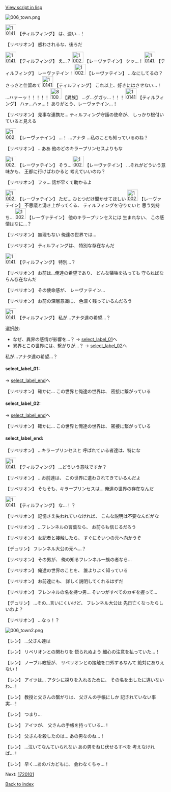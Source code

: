 [View script in lisp](../scripts/1710603.txt)

![006_town.png](../images/backgrounds/006_town.png)

<img src="../images/units/101411.png" alt="101411.png" height="34"/>
【ティルフィング】
は、速い…！

【リベリオン】
惑わされるな、後ろだ

<img src="../images/units/101411.png" alt="101411.png" height="34"/>
【ティルフィング】
え…？

<img src="../images/units/100221.png" alt="100221.png" height="34"/>
【レーヴァテイン】
クッ…！

<img src="../images/units/101411.png" alt="101411.png" height="34"/>
【ティルフィング】
レーヴァテイン！

<img src="../images/units/100221.png" alt="100221.png" height="34"/>
【レーヴァテイン】
…なにしてるの？
さっさと仕留めて

<img src="../images/units/101411.png" alt="101411.png" height="34"/>
【ティルフィング】
これ以上、好きにはさせない…！
…ハァーッ！！！！！

<img src="../images/units/810004.png" alt="810004.png" height="34"/>
【異族】
…グ…グガッ…！！！

<img src="../images/units/101411.png" alt="101411.png" height="34"/>
【ティルフィング】
ハァ…ハァ…！
ありがとう、レーヴァテイン…！

【リベリオン】
見事な連携だ…
ティルフィング守護の使命が、
しっかり根付いていると見える

<img src="../images/units/100221.png" alt="100221.png" height="34"/>
【レーヴァテイン】
…！
…アナタ
…私のことも知っているのね？

【リベリオン】
…ああ
他のどのキラープリンセスよりもな

<img src="../images/units/100221.png" alt="100221.png" height="34"/>
【レーヴァテイン】
そう…

<img src="../images/units/100221.png" alt="100221.png" height="34"/>
【レーヴァテイン】
…それがどういう意味かも、
王都に行けばわかると
考えていいのね？

【リベリオン】
フッ…
話が早くて助かるよ

<img src="../images/units/100221.png" alt="100221.png" height="34"/>
【レーヴァテイン】
ただ…
ひとつだけ聞かせてほしい

<img src="../images/units/100221.png" alt="100221.png" height="34"/>
【レーヴァテイン】
不思議と湧き上がってくる、
ティルフィングを守りたいと
思う気持ち…

<img src="../images/units/100221.png" alt="100221.png" height="34"/>
【レーヴァテイン】
他のキラープリンセスには
生まれない、
この感情はなに…？

【リベリオン】
無理もない
俺達の世界では…

【リベリオン】
ティルフィングは、
特別な存在なんだ

<img src="../images/units/101411.png" alt="101411.png" height="34"/>
【ティルフィング】
特別…？

【リベリオン】
お前は…俺達の希望であり、
どんな犠牲を払っても
守らねばならん存在なんだ

【リベリオン】
その使命感が、
レーヴァテイン…

【リベリオン】
お前の深層意識に、
色濃く残っているんだろう

<img src="../images/units/101411.png" alt="101411.png" height="34"/>
【ティルフィング】
私が…アナタ達の希望…？

選択肢:
- なぜ、異界の感情が影響を…？ → [select_label_01](#select_label_01)へ
- 異界とこの世界には、繋がりが…？ → [select_label_02](#select_label_02)へ

私が…アナタ達の希望…？

#### select_label_01:
 → [select_label_end](#select_label_end)へ

【リベリオン】
確かに…
この世界と俺達の世界は、
密接に繋がっている

#### select_label_02:
 → [select_label_end](#select_label_end)へ

【リベリオン】
確かに…
この世界と俺達の世界は、
密接に繋がっている

#### select_label_end:

【リベリオン】
…キラープリンセスと
呼ばれている者達は、特にな

<img src="../images/units/101411.png" alt="101411.png" height="34"/>
【ティルフィング】
…どういう意味ですか？

【リベリオン】
…お前達は、
この世界に遣わされてきているんだよ

【リベリオン】
そもそも、キラープリンセスは…
俺達の世界の存在なんだ

<img src="../images/units/101411.png" alt="101411.png" height="34"/>
【ティルフィング】
な…！？

【リベリオン】
記憶さえ失われていなければ、
こんな説明は不要なんだがな

【リベリオン】
…フレンネルの言葉なら、
お前らも信じるだろう

【リベリオン】
女記者と接触したら、
すぐにそいつの元へ向かうぞ

【デュリン】
フレンネル大公の元へ…？

【リベリオン】
その男が、
俺の知るフレンネル一族の者なら…

【リベリオン】
俺達の世界のことを、
誰よりよく知っている

【リベリオン】
お前達にも、
詳しく説明してくれるはずだ

【リベリオン】
フレンネルの名を持つ男…
そいつがすべてのカギを握って…

【デュリン】
…その…言いにくいけど、
フレンネル大公は
先日亡くなったらしいわよ？

【リベリオン】
…なっ！？

![006_town2.png](../images/backgrounds/006_town2.png)

【レン】
…父さん達は

【レン】
リベリオンとの関わりを
悟られぬよう
細心の注意を払っていた…！

【レン】
ノーブル教授が、
リベリオンとの接触を口外するなんて
絶対にありえない！

【レン】
アイツは…
アタシに探りを入れるために、
その名を出したに違いないわ…！

【レン】
教授と父さんの繋がりは、
父さんの手帳にしか
記されていない事実…！

【レン】
つまり…

【レン】
アイツが、
父さんの手帳を持っている…！

【レン】
父さんを殺したのは…
あの男なのね…！

【レン】
…泣いてなんていられない
あの男をねじ伏せるすべを
考えなければ…！

【レン】
早く…あのバカどもに、
会わなくちゃ…！

Next: [1720101](1720101.md)

[Back to index](index.md)
